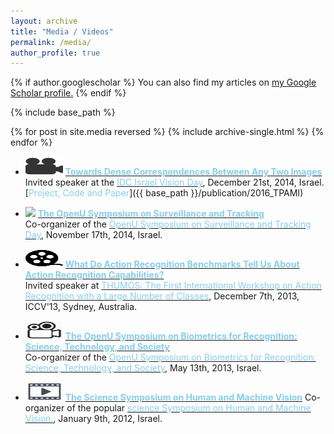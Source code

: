 ```yaml
---
layout: archive
title: "Media / Videos"
permalink: /media/
author_profile: true
---
```


{% if author.googlescholar %}
  You can also find my articles on <u><a href="{{author.googlescholar}}">my Google Scholar profile</a>.</u>
{% endif %}

{% include base_path %}

{% for post in site.media reversed %}
  {% include archive-single.html %}
{% endfor %}

* <img src="../images/movie1.png" width='60' height='30'> **[<font color="SkyBlue">Towards Dense Correspondences Between Any Two Images</font>](https://www.youtube.com/watch?v=I_u9t30Qxj4)**<br/>
Invited speaker at the [<font color="SkyBlue">IDC Israel Vision Day</font>](http://cs.haifa.ac.il/~hagit/VisionDay/visionDay_2014.html), December 21st, 2014, Israel. <br/>[<font color="SkyBlue">Project, Code and Paper</font>]({{ base_path }}/publication/2016_TPAMI)<br/>

* <img src="../images/movie2.png width='60' height='30'"> **[<font color="SkyBlue">The OpenU Symposium on Surveillance and Tracking</font>](https://www.youtube.com/playlist?list=PLEMOEwdRMCan4DjyKYYARFdVqjAIXkT1H)** <br/>
Co-organizer of the [<font color="SkyBlue">OpenU Symposium on Surveillance and Tracking Day</font>](http://www.openu.ac.il/events/cs/171114.html), November 17th, 2014, Israel.

* <img src="../images/movie3.png" width='60' height='30'> **[<font color="SkyBlue">What Do Action Recognition Benchmarks Tell Us About Action Recognition Capabilities?</font>](https://www.youtube.com/watch?v=Wwv31_ESyUs#t=269)**<br/>
Invited speaker at [<font color="SkyBlue">THUMOS: The First International Workshop on Action Recognition with a Large Number of Classes</font>](http://crcv.ucf.edu/ICCV13-Action-Workshop/), December 7th, 2013, ICCV'13, Sydney, Australia.

* <img src="../images/movie4.png" width='60' height='30'> **[<font color="SkyBlue">The OpenU Symposium on Biometrics for Recognition: Science, Technology, and Society</font>](https://www.youtube.com/playlist?list=PLEMOEwdRMCam73cqlLrin97B0nQE5vode)**<br/>
Co-organizer of the [<font color="SkyBlue">OpenU Symposium on Biometrics for Recognition: Science, Technology, and Society</font>](http://www.openu.ac.il/events/130513.html), May 13th, 2013, Israel. 

* <img src="../images/movie5.png" width='60' height='30'> **[<font color="SkyBlue">The Science Symposium on Human and Machine Vision</font>](https://www.youtube.com/course?list=EC45E7A9494A711DE3)**
Co-organizer of the popular [<font color="SkyBlue">science Symposium on Human and Machine Vision.</font>](http://www.openu.ac.il/events/chais-shoam/090112.html), January 9th, 2012, Israel. 


 


